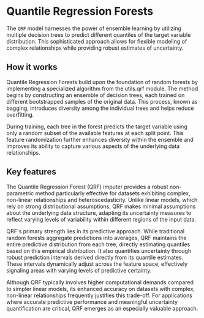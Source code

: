 # Quantile Regression Forests

The `QRF` model harnesses the power of ensemble learning by utilizing multiple decision trees to predict different quantiles of the target variable distribution. This sophisticated approach allows for flexible modeling of complex relationships while providing robust estimates of uncertainty.

## How it works

Quantile Regression Forests build upon the foundation of random forests by implementing a specialized algorithm from the utils.qrf module. The method begins by constructing an ensemble of decision trees, each trained on different bootstrapped samples of the original data. This process, known as bagging, introduces diversity among the individual trees and helps reduce overfitting.

During training, each tree in the forest predicts the target variable using only a random subset of the available features at each split point. This feature randomization further enhances diversity within the ensemble and improves its ability to capture various aspects of the underlying data relationships.

## Key features

The Quantile Regression Forest (QRF) imputer provides a robust non-parametric method particularly effective for datasets exhibiting complex, non-linear relationships and heteroscedasticity. Unlike linear models, which rely on strong distributional assumptions, QRF makes minimal assumptions about the underlying data structure, adapting its uncertainty measures to reflect varying levels of variability within different regions of the input data.

QRF's primary strength lies in its predictive approach. While traditional random forests aggregate predictions into averages, QRF maintains the entire predictive distribution from each tree, directly estimating quantiles based on this empirical distribution. It also quantifies uncertainty through robust prediction intervals derived directly from its quantile estimates. These intervals dynamically adjust across the feature space, effectively signaling areas with varying levels of predictive certainty.

Although QRF typically involves higher computational demands compared to simpler linear models, its enhanced accuracy on datasets with complex, non-linear relationships frequently justifies this trade-off. For applications where accurate predictive performance and meaningful uncertainty quantification are critical, QRF emerges as an especially valuable approach.

